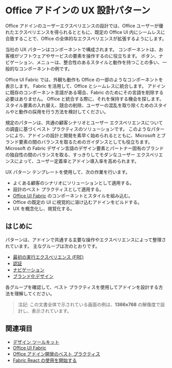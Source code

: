 # <a name="ux-design-patterns-for-office-add-ins"></a>Office アドインの UX 設計パターン

Office アドインのユーザーエクスペリエンスの設計では、Office ユーザーが優れたエクスペリエンスを得られるとともに、既定の Office UI 内にシームレスに合致することで、Office の全体的なエクスペリエンスが拡張するようにします。  

当社の UX パターンはコンポーネントで構成されます。 コンポーネントは、お客様がソフトウェアやサービスの要素を操作するのに役立ちます。 ボタン、ナビゲーション、メニューは、整合性のあるスタイルと動作を持つことの多い、一般的なコンポーネントの例です。

Office UI Fabric では、外観も動作も Office の一部のようなコンポーネントを表示します。 Fabric を活用して、Office とシームレスに統合します。 アドインに既存のコンポーネント言語がある場合、Fabric のためにその言語を削除する必要はありません。 Office と統合する際に、それを保持する機会を探します。 スタイル要素の入れ替え、競合の削除、ユーザーの混乱を取り除くためのスタイルやと動作の採用を行う方法を検討してください。

規定のパターンは、共通の顧客シナリオとユーザー エクスペリエンスについての調査に基づくベスト プラクティスのソリューションです。 このようなパターンにより、アドインの設計と開発を素早く始められるとともに、Microsoft とブランド要素の間のバランスを取るためのガイダンスとしても役立ちます。 Microsoft の Fabric デザイン言語のデザイン要素とパートナー固有のブランドの独自性の間のバランスを取る、すっきりしてモダンなユーザー エクスペリエンスによって、ユーザー定着率とアドイン導入率を高められます。

UX パターン テンプレートを使用して、次の作業を行います。

* よくある顧客のシナリオにソリューションとして適用する。
* 設計のベスト プラクティスとして適用する。
* [Office UI Fabric](https://developer.microsoft.com/en-us/fabric#/get-started) のコンポーネントとスタイルを組み込む。
* Office の既定の UI に視覚的に溶け込むアドインをビルドする。
* UX を概念化し、視覚化する。


## <a name="getting-started"></a>はじめに

パターンは、アドインで共通する主要な操作やエクスペリエンスによって整理されています。 主なグループは次のとおりです。

* [最初の実行エクスペリエンス  (FRE)](../design/first-run-experience-patterns.md)
* [認証](../design/authentication-patterns.md)
* [ナビゲーション](../design/navigation-patterns.md)
* [ブランド化デザイン](../design/branding-patterns.md)

各グループを確認して、ベスト プラクティスを使用してアドインを設計する方法を理解してください。



>注記: この文書全体で示されている画面の例は、**1366x768** の解像度で設計し、表示されています。




## <a name="see-also"></a>関連項目
* [デザイン ツールキット](design-toolkits.md)
* [Office UI Fabric](https://developer.microsoft.com/en-us/fabric)
* [Office アドイン開発のベスト プラクティス](https://docs.microsoft.com/en-us/office/dev/add-ins/concepts/add-in-development-best-practices)
* [Fabric React の使用を開始する](https://docs.microsoft.com/en-us/office/dev/add-ins/design/using-office-ui-fabric-react)
